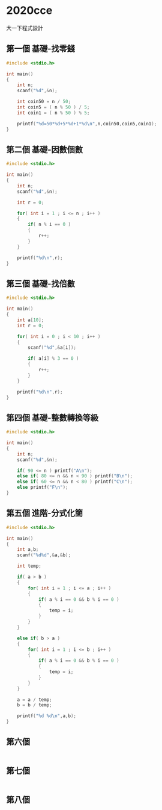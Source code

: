 # 2020cce
大一下程式設計


## 第一個 基礎-找零錢

```c
#include <stdio.h>

int main()
{
	int n;
	scanf("%d",&n);

	int coin50 = n / 50;
	int coin5 = ( n % 50 ) / 5;
	int coin1 = ( n % 50 ) % 5;

	printf("%d=50*%d+5*%d+1*%d\n",n,coin50,coin5,coin1);
}
```

## 第二個 基礎-因數個數

```c
#include <stdio.h>

int main()
{
	int n;
	scanf("%d",&n);

	int r = 0;

	for( int i = 1 ; i <= n ; i++ )
	{
		if( n % i == 0 )
		{
			r++;
		}
	}

	printf("%d\n",r);
}
```

## 第三個 基礎-找倍數

```c
#include <stdio.h>

int main()
{
	int a[10];
	int r = 0;

	for( int i = 0 ; i < 10 ; i++ )
	{
		scanf("%d",&a[i]);

		if( a[i] % 3 == 0 )
		{
			r++;
		}
	}

	printf("%d\n",r);
}
```

## 第四個 基礎-整數轉換等級

```c
#include <stdio.h>

int main()
{
	int n;
	scanf("%d",&n);

	if( 90 <= n ) printf("A\n");
	else if( 80 <= n && n < 90 ) printf("B\n");
	else if( 60 <= n && n < 80 ) printf("C\n");
	else printf("F\n");
}
```

## 第五個 進階-分式化簡

```c
#include <stdio.h>

int main()
{
	int a,b;
	scanf("%d%d",&a,&b);

	int temp;

	if( a > b )
	{
		for( int i = 1 ; i <= a ; i++ )
		{
			if( a % i == 0 && b % i == 0 )
			{
				temp = i;
			}
		}
	}

	else if( b > a )
	{
		for( int i = 1 ; i <= b ; i++ )
		{
			if( a % i == 0 && b % i == 0 )
			{
				temp = i;
			}
		}
	}

	a = a / temp;
	b = b / temp;

	printf("%d %d\n",a,b);
}
```

## 第六個

```c


```


## 第七個

```c


```

## 第八個

```c


```

